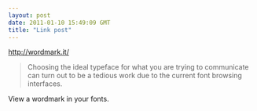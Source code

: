 ```yaml
---
layout: post
date: 2011-01-10 15:49:09 GMT
title: "Link post"
---
```

<http://wordmark.it/>

> Choosing the ideal typeface for what you are trying to communicate can turn out to be a tedious work due to the current font browsing interfaces.

View a wordmark in your fonts.